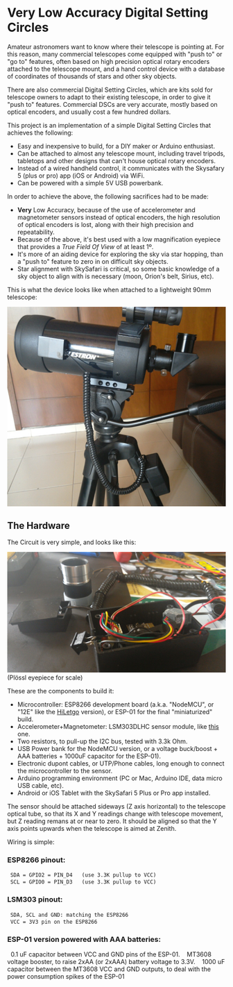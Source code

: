 # Very Low Accuracy Digital Setting Circles

Amateur astronomers want to know where their telescope is pointing at. For this reason, many commercial telescopes come equipped with "push to" or "go to" features, often based on high precision optical rotary encoders attached to the telescope mount, and a hand control device with a database of coordinates of thousands of stars and other sky objects.

There are also commercial Digital Setting Circles, which are kits sold for telescope owners to adapt to their existing telescope, in order to give it "push to" features. Commercial DSCs are very accurate, mostly based on optical encoders, and usually cost a few hundred dollars.

This project is an implementation of a simple Digital Setting Circles that achieves the following:
* Easy and inexpensive to build, for a DIY maker or Arduino enthusiast.
* Can be attached to almost any telescope mount, including travel tripods, tabletops and other designs that can't house optical rotary encoders.
* Instead of a wired handheld control, it communicates with the Skysafary 5 (plus or pro) app (iOS or Android) via WiFi.
* Can be powered with a simple 5V USB powerbank.

In order to achieve the above, the following sacrifices had to be made:
* **Very** Low Accuracy, because of the use of accelerometer and magnetometer sensors instead of optical encoders, the high resolution of optical encoders is lost, along with their high precision and repeatability.
* Because of the above, it's best used with a low magnification eyepiece that provides a *True Field Of View* of at least 1º.
* It's more of an aiding device for exploring the sky via star hopping, than a "push to" feature to zero in on difficult sky objects.
* Star alignment with SkySafari is critical, so some basic knowledge of a sky object to align with is necessary (moon, Orion's belt, Sirius, etc).

This is what the device looks like when attached to a lightweight 90mm telescope:

![alt text](https://raw.githubusercontent.com/vlaate/vladsc/master/IMG_20170522_072847.jpg "Finished look")


## The Hardware

The Circuit is very simple, and looks like this:

![alt text](https://raw.githubusercontent.com/vlaate/vladsc/master/IMG_20170522_073117.jpg "Finished look")
(Plössl eyepiece for scale)

These are the components to build it:
* Microcontroller: ESP8266 development board (a.k.a. "NodeMCU", or "12E" like the [HiLetgo](https://www.amazon.com/gp/product/B010O1G1ES) version), or ESP-01 for the final "miniaturized" build.
* Accelerometer+Magnetometer: LSM303DLHC sensor module, like [this](https://www.aliexpress.com/item/1-pcs-GY-511-LSM303DLHC-Module-E-Compass-3-Axis-Accelerometer-3-Axis-Magnetometer-Module-Sensor/1956617486.html) one.
* Two resistors, to pull-up the I2C bus, tested with 3.3k Ohm.
* USB Power bank for the NodeMCU version, or a voltage buck/boost + AAA batteries + 1000uF capacitor for the ESP-01).
* Electronic dupont cables, or UTP/Phone cables, long enough to connect the microcontroller to the sensor.
* Arduino programming environment (PC or Mac, Arduino IDE, data micro USB cable, etc).
* Android or iOS Tablet with the SkySafari 5 Plus or Pro app installed.

The sensor should be attached sideways (Z axis horizontal) to the telescope optical tube, so that its X and Y readings change with telescope movement, but Z reading remans at or near to zero. It should be aligned so that the Y axis points upwards when the telescope is aimed at Zenith.

Wiring is simple:

### ESP8266 pinout:
     SDA = GPIO2 = PIN_D4   (use 3.3K pullup to VCC)
     SCL = GPIO0 = PIN_D3   (use 3.3K pullup to VCC)

### LSM303 pinout:
     SDA, SCL and GND: matching the ESP8266
     VCC = 3V3 pin on the ESP8266

### ESP-01 version powered with AAA batteries:
    0.1 uF capacitor between VCC and GND pins of the ESP-01.
    MT3608 voltage booster, to raise 2xAA (or 2xAAA) battery voltage to 3.3V.
    1000 uF capacitor between the MT3608 VCC and GND outputs, to deal with the power consumption spikes of the ESP-01
